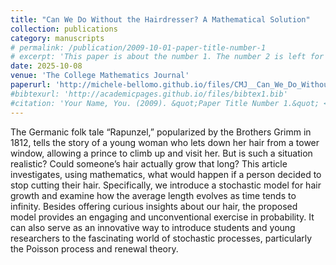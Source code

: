 ```yaml
---
title: "Can We Do Without the Hairdresser? A Mathematical Solution"
collection: publications
category: manuscripts
# permalink: /publication/2009-10-01-paper-title-number-1
# excerpt: 'This paper is about the number 1. The number 2 is left for future work.'
date: 2025-10-08
venue: 'The College Mathematics Journal'
paperurl: 'http://michele-bellomo.github.io/files/CMJ__Can_We_Do_Without_the_Hairdresser.pdf'
#bibtexurl: 'http://academicpages.github.io/files/bibtex1.bib'
#citation: 'Your Name, You. (2009). &quot;Paper Title Number 1.&quot; <i>Journal 1</i>. 1(1).'
---
```

The Germanic folk tale “Rapunzel,” popularized by the Brothers Grimm in 1812, tells the story of a young woman who lets down her hair from a tower window, allowing a prince to climb up and visit her. But is such a situation realistic? Could someone’s hair actually grow that long?
This article investigates, using mathematics, what would happen if a person decided to stop cutting their hair. 
Specifically, we introduce a stochastic model for hair growth and examine how the average length evolves as time tends to infinity. 
Besides offering curious insights about our hair, the proposed model provides an engaging and unconventional exercise in probability.
It can also serve as an innovative way to introduce students and young researchers to the fascinating world of stochastic processes, particularly the Poisson process and renewal theory.